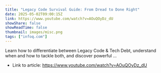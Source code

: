 ```yaml
---
title: "Legacy Code Survival Guide: From Dread to Done Right"
date: 2025-05-02T09:00:15Z
link: https://www.youtube.com/watch?v=AOuQOyDz_dU
showShare: false
showReadTime: false
thumbnail: images/misc.png
tags: ["infoq.com"]
---
```

Learn how to differentiate between Legacy Code & Tech Debt, understand when and how to tackle both, and discover powerful ...

- Link to article: https://www.youtube.com/watch?v=AOuQOyDz_dU